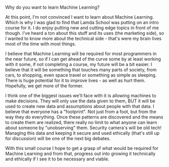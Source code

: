 Why do you want to learn Machine Learning?

At this point, I'm not convinced I want to learn about Machine Learning. Which is why I was glad to find that Lamda School was putting on an intro course for it. I do enjoy putting new and cutting edge topics in front of me though. I've heard a ton about this stuff and its uses (the marketing side), so I wanted to know more about the technical side - that's were my brain lives most of the time with most things.

I believe that Machine Learning will be required for most programmers in the near future, so if I can get ahead of the curve some by at least working with it some, if not completing a course, my future will be a bit easier. I believe that it will be something that touches many parts of society, from cars, to shopping, even space travel or something as simple as sleeping. There is huge potential for it to improve lives - as well as hurt them. Hopefully, we get more of the former.

I think one of the biggest issues we'll face with it is allowing machines to make decisions. They will only use the data given to them, BUT it will be used to create new data and assumptions about people with that data. I believe that everyone has a "footprint". Not just from a foot, but from the way they do everything. Once these patterns are discovered and the means to create them are realized, there really no limit to what anyone can learn about someone by "unobserving" them. Security camera's will be old tech! Managing this data and keeping it secure and used ethically (that's still up for discussion) will be one of the next big debates.

With this small course I hope to get a grasp of what would be required for Machine Learning and from that, progress out into growing it technically and ethically if I see it to be necessary and viable.